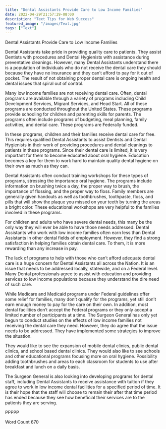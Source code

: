```yaml
---
title: "Dental Assistants Provide Care to Low Income Families"
date: 2022-04-29T21:57:29-08:00
description: "Text Tips for Web Success"
featured_image: "/images/Text.jpg"
tags: ["Text"]
---
```


Dental Assistants Provide Care to Low Income Families

Dental Assistants take pride in providing quality care to patients. They assist Dentists with procedures and Dental Hygienists with assistance during preventative cleanings. However, many Dental Assistants understand there is a population of individuals who do not receive the dental care they should because they have no insurance and they can’t afford to pay for it out of pocket. The result of not obtaining proper dental care is ongoing health and dental issues that spiral out of control. 

Many low income families are not receiving dental care. Often, dental programs are available through a variety of programs including Child Development Services, Migrant Services, and Head Start. All of these programs are conducted throughout the United States. These programs provide schooling for children and parenting skills for parents. The programs often include programs of budgeting, meal planning, family activities, and dental care. These programs are Federally funded. 

In these programs, children and their families receive dental care for free. This requires qualified Dental Assistants to assist Dentists and Dental Hygienists in their work of providing procedures and dental cleanings to patients in these programs. Since their dental care is limited, it is very important for them to become educated about oral hygiene. Education becomes a key for them to work hard to maintain quality dental hygiene on their own as much as they can. 

Dental Assistants often conduct training workshops for these types of programs, stressing the importance oral hygiene. The programs include information on brushing twice a day, the proper way to brush, the importance of flossing, and the proper way to floss. Family members are generally given handouts as well as toothbrushes, toothpaste, floss, and pills that will show the plaque you missed on your teeth by turning the areas a bright color. These educational workshops are very helpful to the families involved in these programs.

For children and adults who have severe dental needs, this many be the only way they will ever be able to have those needs addressed. Dental Assistants who work with low income families often earn less than Dental Assistants in other dental fields of employment. However, they find a strong satisfaction in helping families obtain dental care. To them, it is more rewarding than any increase in pay. 

The lack of programs to help with those who can’t afford adequate dental care is a huge concern for Dental Assistants all across the Nation. It is an issue that needs to be addressed locally, statewide, and on a Federal level. Many Dental professionals agree to assist with education and providing services to low income populations because they understand the dire need of such care. 

While Medicare and Medicaid programs under Federal guidelines offer some relief for families, many don’t qualify for the programs, yet still don’t earn enough money to pay for the care on their own. In addition, most dental facilities don’t accept the Federal programs or they only accept a limited number of participants at a time. 
The Surgeon General has only yet begun to conduct studies on the effects of low income families not receiving the dental care they need. However, they do agree that the issue needs to be addressed. They have implemented some strategies to improve the situation. 

They would like to see the expansion of mobile dental clinics, public dental clinics, and school based dental clinics. They would also like to see schools and other educational programs focusing more on oral hygiene. Possibility adding toothbrushes and areas to each classroom for students to use after breakfast and lunch on a daily basis. 

The Surgeon General is also looking into developing programs for dental staff, including Dental Assistants to receive assistance with tuition if they agree to work in low income dental facilities for a specified period of time. It is their hope that the staff will choose to remain their after that time period has ended because they see how beneficial their services are to the patients they are serving. 

PPPPP

Word Count 670

